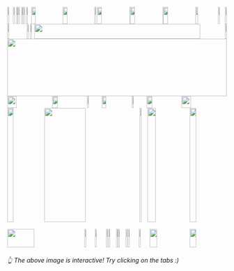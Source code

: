 <picture><source media="(prefers-color-scheme: light)" srcset="https://leonsilicon.github.io/leonsilicon/generator/generated/000.6d7290b.jpg"><source media="(prefers-color-scheme: dark)" srcset="https://leonsilicon.github.io/leonsilicon/generator/generated/000.6d7290b.jpg"><img src="https://leonsilicon.github.io/leonsilicon/generator/generated/000.6d7290b.jpg" height="39" width="2.4822695035460995%"/></picture><a href="#js-contribution-activity"><img src="https://leonsilicon.github.io/leonsilicon/generator/generated/001.45e0808.jpg" height="39" width="1.4184397163120568%"/></a><picture><source media="(prefers-color-scheme: light)" srcset="https://leonsilicon.github.io/leonsilicon/generator/generated/002.560fbb9.jpg"><source media="(prefers-color-scheme: dark)" srcset="https://leonsilicon.github.io/leonsilicon/generator/generated/002.560fbb9.jpg"><img src="https://leonsilicon.github.io/leonsilicon/generator/generated/002.560fbb9.jpg" height="39" width="0.9456264775413712%"/></picture><a href="#-the-above-image-is-interactive-try-clicking-on-the-tabs-"><img src="https://leonsilicon.github.io/leonsilicon/generator/generated/003.b02b5b0.jpg" height="39" width="1.4184397163120568%"/></a><picture><source media="(prefers-color-scheme: light)" srcset="https://leonsilicon.github.io/leonsilicon/generator/generated/004.d4cba37.jpg"><source media="(prefers-color-scheme: dark)" srcset="https://leonsilicon.github.io/leonsilicon/generator/generated/004.d4cba37.jpg"><img src="https://leonsilicon.github.io/leonsilicon/generator/generated/004.d4cba37.jpg" height="39" width="0.9456264775413712%"/></picture><a href="https://github.com/leonsilicon/leonsilicon/blob/main/readme.md"><img src="https://leonsilicon.github.io/leonsilicon/generator/generated/005.43a4f1b.jpg" height="39" width="1.4184397163120568%"/></a><picture><source media="(prefers-color-scheme: light)" srcset="https://leonsilicon.github.io/leonsilicon/generator/generated/006.33cbce5.jpg"><source media="(prefers-color-scheme: dark)" srcset="https://leonsilicon.github.io/leonsilicon/generator/generated/006.33cbce5.jpg"><img src="https://leonsilicon.github.io/leonsilicon/generator/generated/006.33cbce5.jpg" height="39" width="2.2458628841607564%"/></picture><a href="https://leonsilicon.com"><img src="https://leonsilicon.github.io/leonsilicon/generator/generated/007.2fc308e.jpg" height="39" width="14.420803782505912%"/></a><a href="https://tiktok.com/@leonsilicon"><img src="https://leonsilicon.github.io/leonsilicon/generator/generated/008.b6b8eb8.jpg" height="39" width="14.420803782505912%"/></a><picture><source media="(prefers-color-scheme: light)" srcset="https://leonsilicon.github.io/leonsilicon/generator/generated/009.0d70887.jpg"><source media="(prefers-color-scheme: dark)" srcset="https://leonsilicon.github.io/leonsilicon/generator/generated/009.0d70887.jpg"><img src="https://leonsilicon.github.io/leonsilicon/generator/generated/009.0d70887.jpg" height="39" width="1.1820330969267139%"/></picture><a href="https://instagram.com/leonsilicon"><img src="https://leonsilicon.github.io/leonsilicon/generator/generated/010.6c98e15.jpg" height="39" width="14.893617021276595%"/></a><picture><source media="(prefers-color-scheme: light)" srcset="https://leonsilicon.github.io/leonsilicon/generator/generated/011.eb00893.jpg"><source media="(prefers-color-scheme: dark)" srcset="https://leonsilicon.github.io/leonsilicon/generator/generated/011.eb00893.jpg"><img src="https://leonsilicon.github.io/leonsilicon/generator/generated/011.eb00893.jpg" height="39" width="0.2364066193853428%"/></picture><a href="https://x.com/leonsilicon"><img src="https://leonsilicon.github.io/leonsilicon/generator/generated/012.60303a9.jpg" height="39" width="14.775413711583923%"/></a><picture><source media="(prefers-color-scheme: light)" srcset="https://leonsilicon.github.io/leonsilicon/generator/generated/013.4300ced.jpg"><source media="(prefers-color-scheme: dark)" srcset="https://leonsilicon.github.io/leonsilicon/generator/generated/013.4300ced.jpg"><img src="https://leonsilicon.github.io/leonsilicon/generator/generated/013.4300ced.jpg" height="39" width="0.2364066193853428%"/></picture><a href="https://youtube.com/@leonsilicon"><img src="https://leonsilicon.github.io/leonsilicon/generator/generated/014.6bb6714.jpg" height="39" width="14.775413711583923%"/></a><picture><source media="(prefers-color-scheme: light)" srcset="https://leonsilicon.github.io/leonsilicon/generator/generated/015.4031534.jpg"><source media="(prefers-color-scheme: dark)" srcset="https://leonsilicon.github.io/leonsilicon/generator/generated/015.4031534.jpg"><img src="https://leonsilicon.github.io/leonsilicon/generator/generated/015.4031534.jpg" height="39" width="10.16548463356974%"/></picture><a href="https://github.com/leonsilicon/leonsilicon/tree/main/generator"><img src="https://leonsilicon.github.io/leonsilicon/generator/generated/016.8bbbfdd.jpg" height="39" width="3.309692671394799%"/></a><picture><source media="(prefers-color-scheme: light)" srcset="https://leonsilicon.github.io/leonsilicon/generator/generated/017.1d18d56.jpg"><source media="(prefers-color-scheme: dark)" srcset="https://leonsilicon.github.io/leonsilicon/generator/generated/017.1d18d56.jpg"><img src="https://leonsilicon.github.io/leonsilicon/generator/generated/017.1d18d56.jpg" height="39" width="0.7092198581560284%"/></picture><picture><source media="(prefers-color-scheme: light)" srcset="https://leonsilicon.github.io/leonsilicon/generator/generated/018.0683253.jpg"><source media="(prefers-color-scheme: dark)" srcset="https://leonsilicon.github.io/leonsilicon/generator/generated/018.0683253.jpg"><img src="https://leonsilicon.github.io/leonsilicon/generator/generated/018.0683253.jpg" height="34" width="8.865248226950355%"/></picture><a href="https://github.com/leonsilicon"><img src="https://leonsilicon.github.io/leonsilicon/generator/generated/019.f967b6c.jpg" height="34" width="1.5366430260047281%"/></a><picture><source media="(prefers-color-scheme: light)" srcset="https://leonsilicon.github.io/leonsilicon/generator/generated/020.529c668.jpg"><source media="(prefers-color-scheme: dark)" srcset="https://leonsilicon.github.io/leonsilicon/generator/generated/020.529c668.jpg"><img src="https://leonsilicon.github.io/leonsilicon/generator/generated/020.529c668.jpg" height="34" width="1.8912529550827424%"/></picture><a href="https://leonsilicon.com"><img src="https://leonsilicon.github.io/leonsilicon/generator/generated/021.642bf9b.jpg" height="34" width="86.99763593380615%"/></a><picture><source media="(prefers-color-scheme: light)" srcset="https://leonsilicon.github.io/leonsilicon/generator/generated/022.94b4bed.jpg"><source media="(prefers-color-scheme: dark)" srcset="https://leonsilicon.github.io/leonsilicon/generator/generated/022.94b4bed.jpg"><img src="https://leonsilicon.github.io/leonsilicon/generator/generated/022.94b4bed.jpg" height="34" width="0.7092198581560284%"/></picture><picture><source media="(prefers-color-scheme: light)" srcset="https://leonsilicon.github.io/leonsilicon/generator/generated/023.d9d93de.jpg"><source media="(prefers-color-scheme: dark)" srcset="https://leonsilicon.github.io/leonsilicon/generator/generated/023.d9d93de.jpg"><img src="https://leonsilicon.github.io/leonsilicon/generator/generated/023.d9d93de.jpg" height="132" width="100%"/></picture><picture><source media="(prefers-color-scheme: light)" srcset="https://leonsilicon.github.io/leonsilicon/generator/generated/024.ec52e5a.jpg"><source media="(prefers-color-scheme: dark)" srcset="https://leonsilicon.github.io/leonsilicon/generator/generated/024.ec52e5a.jpg"><img src="https://leonsilicon.github.io/leonsilicon/generator/generated/024.ec52e5a.jpg" height="27" width="20.44917257683215%"/></picture><a href="https://linkedin.com/in/leonsilicon"><img src="https://leonsilicon.github.io/leonsilicon/generator/generated/025.e1cae93.jpg" height="27" width="15.839243498817968%"/></a><picture><source media="(prefers-color-scheme: light)" srcset="https://leonsilicon.github.io/leonsilicon/generator/generated/026.b086490.jpg"><source media="(prefers-color-scheme: dark)" srcset="https://leonsilicon.github.io/leonsilicon/generator/generated/026.b086490.jpg"><img src="https://leonsilicon.github.io/leonsilicon/generator/generated/026.b086490.jpg" height="27" width="6.8557919621749415%"/></picture><a href="https://devpost.com/leonsilicon"><img src="https://leonsilicon.github.io/leonsilicon/generator/generated/027.3079bab.jpg" height="27" width="13.59338061465721%"/></a><picture><source media="(prefers-color-scheme: light)" srcset="https://leonsilicon.github.io/leonsilicon/generator/generated/028.a809d07.jpg"><source media="(prefers-color-scheme: dark)" srcset="https://leonsilicon.github.io/leonsilicon/generator/generated/028.a809d07.jpg"><img src="https://leonsilicon.github.io/leonsilicon/generator/generated/028.a809d07.jpg" height="27" width="6.8557919621749415%"/></picture><a href="https://tiktok.com/@leonsilicon"><img src="https://leonsilicon.github.io/leonsilicon/generator/generated/029.704d887.jpg" height="27" width="15.839243498817968%"/></a><picture><source media="(prefers-color-scheme: light)" srcset="https://leonsilicon.github.io/leonsilicon/generator/generated/030.be5104f.jpg"><source media="(prefers-color-scheme: dark)" srcset="https://leonsilicon.github.io/leonsilicon/generator/generated/030.be5104f.jpg"><img src="https://leonsilicon.github.io/leonsilicon/generator/generated/030.be5104f.jpg" height="27" width="20.56737588652482%"/></picture><picture><source media="(prefers-color-scheme: light)" srcset="https://leonsilicon.github.io/leonsilicon/generator/generated/031.282a137.jpg"><source media="(prefers-color-scheme: dark)" srcset="https://leonsilicon.github.io/leonsilicon/generator/generated/031.282a137.jpg"><img src="https://leonsilicon.github.io/leonsilicon/generator/generated/031.282a137.jpg" height="262" width="16.78486997635934%"/></picture><a href="https://github.com/leonsilicon/leonsilicon/bolb/main/README.md#leonsilicon"><img src="https://leonsilicon.github.io/leonsilicon/generator/generated/032.7530f2f.jpg" height="262" width="43.61702127659575%"/></a><picture><source media="(prefers-color-scheme: light)" srcset="https://leonsilicon.github.io/leonsilicon/generator/generated/033.1a3515c.jpg"><source media="(prefers-color-scheme: dark)" srcset="https://leonsilicon.github.io/leonsilicon/generator/generated/033.1a3515c.jpg"><img src="https://leonsilicon.github.io/leonsilicon/generator/generated/033.1a3515c.jpg" height="262" width="3.4278959810874707%"/></picture><a href="https://tiktok.com/@leonsilicon"><img src="https://leonsilicon.github.io/leonsilicon/generator/generated/034.63de91a.jpg" height="262" width="19.38534278959811%"/></a><picture><source media="(prefers-color-scheme: light)" srcset="https://leonsilicon.github.io/leonsilicon/generator/generated/035.282a137.jpg"><source media="(prefers-color-scheme: dark)" srcset="https://leonsilicon.github.io/leonsilicon/generator/generated/035.282a137.jpg"><img src="https://leonsilicon.github.io/leonsilicon/generator/generated/035.282a137.jpg" height="262" width="16.78486997635934%"/></picture><picture><source media="(prefers-color-scheme: light)" srcset="https://leonsilicon.github.io/leonsilicon/generator/generated/036.3dcab01.jpg"><source media="(prefers-color-scheme: dark)" srcset="https://leonsilicon.github.io/leonsilicon/generator/generated/036.3dcab01.jpg"><img src="https://leonsilicon.github.io/leonsilicon/generator/generated/036.3dcab01.jpg" height="16" width="63.829787234042556%"/></picture><a href="https://tiktok.com/@leonsilicon"><img src="https://leonsilicon.github.io/leonsilicon/generator/generated/037.ee2dcb7.jpg" height="16" width="19.38534278959811%"/></a><picture><source media="(prefers-color-scheme: light)" srcset="https://leonsilicon.github.io/leonsilicon/generator/generated/038.8f7a892.jpg"><source media="(prefers-color-scheme: dark)" srcset="https://leonsilicon.github.io/leonsilicon/generator/generated/038.8f7a892.jpg"><img src="https://leonsilicon.github.io/leonsilicon/generator/generated/038.8f7a892.jpg" height="16" width="16.78486997635934%"/></picture><picture><source media="(prefers-color-scheme: light)" srcset="https://leonsilicon.github.io/leonsilicon/generator/generated/039.04d4db2.jpg"><source media="(prefers-color-scheme: dark)" srcset="https://leonsilicon.github.io/leonsilicon/generator/generated/039.04d4db2.jpg"><img src="https://leonsilicon.github.io/leonsilicon/generator/generated/039.04d4db2.jpg" height="42" width="35.1063829787234%"/></picture><a href="https://tunnel.dev"><img src="https://leonsilicon.github.io/leonsilicon/generator/generated/040.f9c62f1.jpg" height="42" width="4.846335697399527%"/></a><a href="https://github.com/leonsilicon/leonsilicon/issues/new"><img src="https://leonsilicon.github.io/leonsilicon/generator/generated/041.377759d.jpg" height="42" width="5.08274231678487%"/></a><picture><source media="(prefers-color-scheme: light)" srcset="https://leonsilicon.github.io/leonsilicon/generator/generated/042.f6d4060.jpg"><source media="(prefers-color-scheme: dark)" srcset="https://leonsilicon.github.io/leonsilicon/generator/generated/042.f6d4060.jpg"><img src="https://leonsilicon.github.io/leonsilicon/generator/generated/042.f6d4060.jpg" height="42" width="1.0638297872340425%"/></picture><a href="https://github.com/leonsilicon"><img src="https://leonsilicon.github.io/leonsilicon/generator/generated/043.460d858.jpg" height="42" width="3.546099290780142%"/></a><picture><source media="(prefers-color-scheme: light)" srcset="https://leonsilicon.github.io/leonsilicon/generator/generated/044.7bdabdc.jpg"><source media="(prefers-color-scheme: dark)" srcset="https://leonsilicon.github.io/leonsilicon/generator/generated/044.7bdabdc.jpg"><img src="https://leonsilicon.github.io/leonsilicon/generator/generated/044.7bdabdc.jpg" height="42" width="0.7092198581560284%"/></picture><a href="https://github.com/davidarthurthomas"><img src="https://leonsilicon.github.io/leonsilicon/generator/generated/045.90da2ce.jpg" height="42" width="3.546099290780142%"/></a><picture><source media="(prefers-color-scheme: light)" srcset="https://leonsilicon.github.io/leonsilicon/generator/generated/046.778ff1e.jpg"><source media="(prefers-color-scheme: dark)" srcset="https://leonsilicon.github.io/leonsilicon/generator/generated/046.778ff1e.jpg"><img src="https://leonsilicon.github.io/leonsilicon/generator/generated/046.778ff1e.jpg" height="42" width="1.0638297872340425%"/></picture><a href="https://discord.gg/zMw6ZF2qCf"><img src="https://leonsilicon.github.io/leonsilicon/generator/generated/047.cad6b77.jpg" height="42" width="4.964539007092199%"/></a><a href="https://www.youtube.com/watch?v=dQw4w9WgXcQ"><img src="https://leonsilicon.github.io/leonsilicon/generator/generated/048.ee2bd0a.jpg" height="42" width="4.964539007092199%"/></a><a href="https://tiktok.com/@leonsilicon"><img src="https://leonsilicon.github.io/leonsilicon/generator/generated/049.1a832f0.jpg" height="42" width="18.321513002364064%"/></a><picture><source media="(prefers-color-scheme: light)" srcset="https://leonsilicon.github.io/leonsilicon/generator/generated/050.e4a4a1a.jpg"><source media="(prefers-color-scheme: dark)" srcset="https://leonsilicon.github.io/leonsilicon/generator/generated/050.e4a4a1a.jpg"><img src="https://leonsilicon.github.io/leonsilicon/generator/generated/050.e4a4a1a.jpg" height="42" width="16.78486997635934%"/></picture>
###### 👆 The above image is interactive! Try clicking on the tabs :)